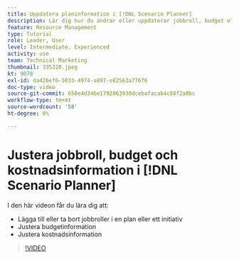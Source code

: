 ```yaml
---
title: Uppdatera planinformation i [!DNL Scenario Planner]
description: Lär dig hur du ändrar eller uppdaterar jobbroll, budget eller kostnadsinformation efter att en plan eller ett initiativ har skapats i [!DNL Scenario Planner].
feature: Resource Management
type: Tutorial
role: Leader, User
level: Intermediate, Experienced
activity: use
team: Technical Marketing
thumbnail: 335320.jpeg
kt: 9078
exl-id: da426ef6-5033-4974-a897-e82563a776f6
doc-type: video
source-git-commit: 650e4d346e1792863930dcebafacab4c88f2a8bc
workflow-type: tm+mt
source-wordcount: '58'
ht-degree: 0%

---
```


# Justera jobbroll, budget och kostnadsinformation i [!DNL Scenario Planner]

I den här videon får du lära dig att:

* Lägga till eller ta bort jobbroller i en plan eller ett initiativ
* Justera budgetinformation
* Justera kostnadsinformation

>[!VIDEO](https://video.tv.adobe.com/v/335320/?quality=12&learn=on)
